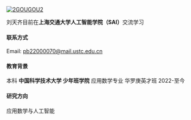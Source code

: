 

[![2GOUGOU2](https://img.shields.io/badge/2GOUGOU2-github-blue?logo=github)](https://github.com/2GOUGOU2)

刘天齐目前在<strong>上海交通大学人工智能学院（SAI）</strong>交流学习

#### 联系方式

Email: pb22000070@mail.ustc.edu.cn

#### 教育背景
本科 <strong>中国科学技术大学 少年班学院</strong> 应用数学专业 华罗庚英才班 2022-至今

#### 研究方向
应用数学与人工智能


